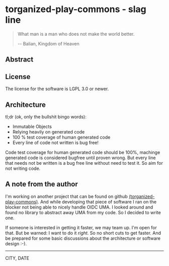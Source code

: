 # torganized-play-commons - slag line

> What man is a man who does not make the world better.
>
> -- Balian, Kingdom of Heaven

## Abstract


## License
The license for the software is LGPL 3.0 or newer. 


## Architecture

tl;dr (ok, only the bullshit bingo words):
- Immutable Objects
- Relying heavily on generated code
- 100 % test coverage of human generated code
- Every line of code not written is bug free!

Code test coverage for human generated code should be 100%, machinge generated code is considered bugfree until proven 
wrong. But every line that needs not be written is a bug free line without need to test it. So aim for not writing code.


## A note from the author
I'm working on another project that can be found on github [(torganized-play-commons)](https://github.com/klenkes74/PROJECT). And while
developing that piece of software I ran on the blocker not being able to nicely handle OIDC UMA. I looked around and
found no library to abstract away UMA from my code. So I decided to write one.

If someone is interested in getting it faster, we may team up. I'm open for that. But be warned: I want to do it 
_right_. So no short cuts to get faster. And be prepared for some basic discussions about the architecture or software 
design :-).

---
CITY, DATE
